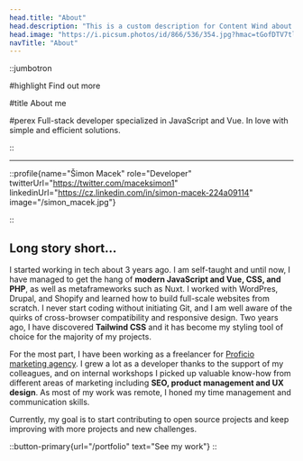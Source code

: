 ```yaml
---
head.title: "About"
head.description: "This is a custom description for Content Wind about page."
head.image: "https://i.picsum.photos/id/866/536/354.jpg?hmac=tGofDTV7tl2rprappPzKFiZ9vDh5MKj39oa2D--gqhA"
navTitle: "About"
---
```


::jumbotron

#highlight
Find out more

#title
About me

#perex
Full-stack developer specialized in JavaScript and Vue. In love with simple and efficient solutions.

::

---

::profile{name="Šimon Macek" role="Developer" twitterUrl="https://twitter.com/maceksimon1" linkedinUrl="https://cz.linkedin.com/in/simon-macek-224a09114" image="/simon_macek.jpg"}

::

## Long story short...

I started working in tech about 3 years ago. I am self-taught and until now, I have managed to get the hang of **modern JavaScript and Vue, CSS, and PHP**, as well as metaframeworks such as Nuxt. I worked with WordPres, Drupal, and Shopify and learned how to build full-scale websites from scratch. I never start coding without initiating Git, and I am well aware of the quirks of cross-browser compatibility and responsive design. Two years ago, I have discovered **Tailwind CSS** and it has become my styling tool of choice for the majority of my projects.

For the most part, I have been working as a freelancer for [Proficio marketing agency](https://proficiodigital.com/). I grew a lot as a developer thanks to the support of my colleagues, and on internal workshops I picked up valuable know-how from different areas of marketing including **SEO, product management and UX design**. As most of my work was remote, I honed my time management and communication skills.

Currently, my goal is to start contributing to open source projects and keep improving with more projects and new challenges.

::button-primary{url="/portfolio" text="See my work"}
::
